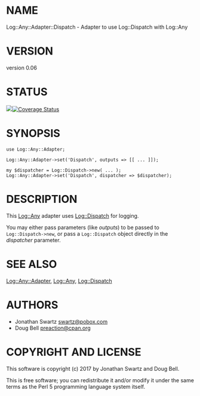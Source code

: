 # NAME

Log::Any::Adapter::Dispatch - Adapter to use Log::Dispatch with Log::Any

# VERSION

version 0.06

# STATUS

<a href="https://travis-ci.org/preaction/Log-Any-Adapter-Dispatch"><img src="https://travis-ci.org/preaction/Log-Any-Adapter-Dispatch.svg?branch=master"></a><a href="https://coveralls.io/r/preaction/Log-Any-Adapter-Dispatch"><img src="https://coveralls.io/repos/preaction/Log-Any-Adapter-Dispatch/badge.png" alt="Coverage Status" /></a>

# SYNOPSIS

    use Log::Any::Adapter;

    Log::Any::Adapter->set('Dispatch', outputs => [[ ... ]]);

    my $dispatcher = Log::Dispatch->new( ... );
    Log::Any::Adapter->set('Dispatch', dispatcher => $dispatcher);

# DESCRIPTION

This [Log::Any](https://metacpan.org/pod/Log::Any) adapter uses [Log::Dispatch](https://metacpan.org/pod/Log::Dispatch) for
logging.

You may either pass parameters (like _outputs_) to be passed to
`Log::Dispatch->new`, or pass a `Log::Dispatch` object directly in the
_dispatcher_ parameter.

# SEE ALSO

[Log::Any::Adapter](https://metacpan.org/pod/Log::Any::Adapter), [Log::Any](https://metacpan.org/pod/Log::Any),
[Log::Dispatch](https://metacpan.org/pod/Log::Dispatch)

# AUTHORS

- Jonathan Swartz <swartz@pobox.com>
- Doug Bell <preaction@cpan.org>

# COPYRIGHT AND LICENSE

This software is copyright (c) 2017 by Jonathan Swartz and Doug Bell.

This is free software; you can redistribute it and/or modify it under
the same terms as the Perl 5 programming language system itself.
